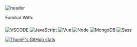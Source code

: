 ### 
![header](https://capsule-render.vercel.app/api?type=waving&color=auto&height=300&section=header&text=Hey!%20I%20am%20Thoams&fontSize=90)

Familiar With:
###
![VSCODE](https://img.shields.io/badge/Visual%20Studio%20Code-007ACC.svg?style=for-the-badge&logo=Visual-Studio-Code&logoColor=white)
![JavaScript](https://img.shields.io/badge/JavaScript-F7DF1E.svg?style=for-the-badge&logo=JavaScript&logoColor=black)
![Vue](https://img.shields.io/badge/Vue.js-4FC08D.svg?style=for-the-badge&logo=vuedotjs&logoColor=white)
![Node](https://img.shields.io/badge/Node.js-339933.svg?style=for-the-badge&logo=nodedotjs&logoColor=white)
![MongoDB](https://img.shields.io/badge/MongoDB-47A248.svg?style=for-the-badge&logo=MongoDB&logoColor=white)
![Sass](https://img.shields.io/badge/Sass-CC6699.svg?style=for-the-badge&logo=Sass&logoColor=white)



[![ThomF's GitHub stats](https://github-readme-stats.vercel.app/api?username=ThomF)](https://github.com/anuraghazra/github-readme-stats)





<!--
**ThomF/ThomF** is a ✨ _special_ ✨ repository because its `README.md` (this file) appears on your GitHub profile.

Here are some ideas to get you started:

- 🔭 I’m currently working on ...
- 🌱 I’m currently learning ...
- 👯 I’m looking to collaborate on ...
- 🤔 I’m looking for help with ...
- 💬 Ask me about ...
- 📫 How to reach me: ...
- 😄 Pronouns: ...
- ⚡ Fun fact: ...
-->
